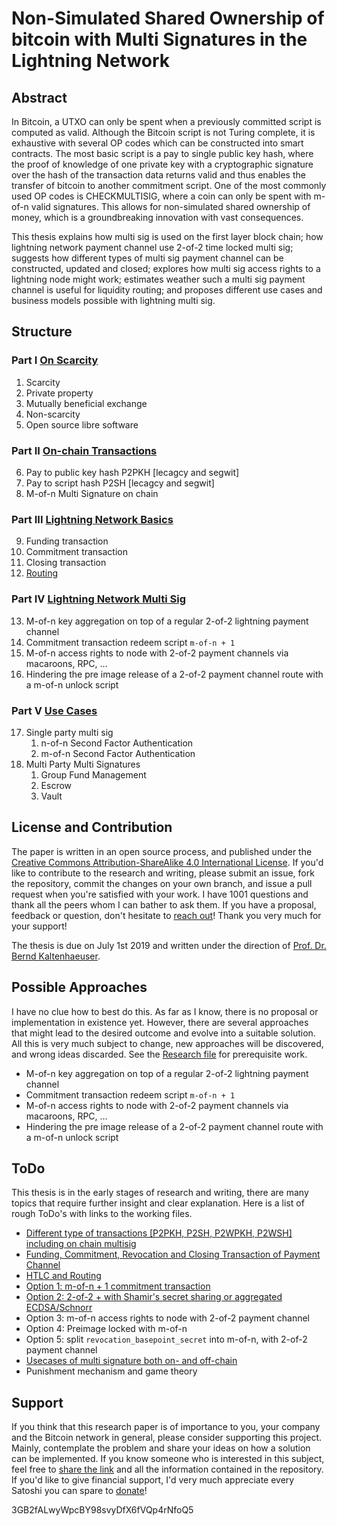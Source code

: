# Non-Simulated Shared Ownership of bitcoin with Multi Signatures in the Lightning Network

## Abstract

In Bitcoin, a UTXO can only be spent when a previously committed script is computed as valid. Although the Bitcoin script is not Turing complete, it is exhaustive with several OP codes which can be constructed into smart contracts. The most basic script is a pay to single public key hash, where the proof of knowledge of one private key with a cryptographic signature over the hash of the transaction data returns valid and thus enables the transfer of bitcoin to another commitment script. One of the most commonly used OP codes is CHECKMULTISIG, where a coin can only be spent with m-of-n valid signatures. This allows for non-simulated shared ownership of money, which is a groundbreaking innovation with vast consequences.

This thesis explains how multi sig is used on the first layer block chain; how lightning network payment channel use 2-of-2 time locked multi sig; suggests how different types of multi sig payment channel can be constructed, updated and closed; explores how multi sig access rights to a lightning node might work; estimates weather such a multi sig payment channel is useful for liquidity routing; and proposes different use cases and business models possible with lightning multi sig.

## Structure

### Part I [On Scarcity](/Scarcity.asciidoc)

1. Scarcity
2. Private property
3. Mutually beneficial exchange
4. Non-scarcity
5. Open source libre software

### Part II [On-chain Transactions](/Transaction.asciidoc)

6. Pay to public key hash P2PKH [lecagcy and segwit]
7. Pay to script hash P2SH [lecagcy and segwit]
8. M-of-n Multi Signature on chain

### Part III [Lightning Network Basics](/PaymentChannel.asciidoc)

9. Funding transaction
10. Commitment transaction
11. Closing transaction
12. [Routing](/Routing.asciidoc)

### Part IV [Lightning Network Multi Sig](/LightningMultiSigTransaction.asciidoc)

13. M-of-n key aggregation on top of a regular 2-of-2 lightning payment channel
14. Commitment transaction redeem script `m-of-n + 1`
15. M-of-n access rights to node with 2-of-2 payment channels via macaroons, RPC, ...
16. Hindering the pre image release of a 2-of-2 payment channel route with a m-of-n unlock script

### Part V [Use Cases](/UseCase.asciidoc)

17. Single party multi sig
    1.  n-of-n Second Factor Authentication
    2.  m-of-n Second Factor Authentication
18. Multi Party Multi Signatures
    1.  Group Fund Management
    2.  Escrow
    3.  Vault

## License and Contribution

The paper is written in an open source process, and published under the [Creative Commons Attribution-ShareAlike 4.0 International License](https://creativecommons.org/licenses/by/4.0/legalcode). If you'd like to contribute to the research and writing, please submit an issue, fork the repository, commit the changes on your own branch, and issue a pull request when you're satisfied with your work. I have 1001 questions and thank all the peers whom I can bather to ask them. If you have a proposal, feedback or question, don't hesitate to [reach out](/https://towardsliberty.com/contact)! Thank you very much for your support!

The thesis is due on July 1st 2019 and written under the direction of [Prof. Dr. Bernd Kaltenhaeuser](https://www.dhbw-vs.de/hochschule/mitarbeitende/bernd-kaltenhaeuser.html).

## Possible Approaches

I have no clue how to best do this. As far as I know, there is no proposal or implementation in existence yet. However, there are several approaches that might lead to the desired outcome and evolve into a suitable solution. All this is very much subject to change, new approaches will be discovered, and wrong ideas discarded. See the [Research file](/Research.asciidoc) for prerequisite work.

* M-of-n key aggregation on top of a regular 2-of-2 lightning payment channel
* Commitment transaction redeem script `m-of-n + 1`
* M-of-n access rights to node with 2-of-2 payment channels via macaroons, RPC, ...
* Hindering the pre image release of a 2-of-2 payment channel route with a m-of-n unlock script

## ToDo

This thesis is in the early stages of research and writing, there are many topics that require further insight and clear explanation. Here is a list of rough ToDo's with links to the working files.

* [Different type of transactions [P2PKH, P2SH, P2WPKH, P2WSH] including on chain multisig](/Transaction.asciidoc)
* [Funding, Commitment, Revocation and Closing Transaction of Payment Channel](/PaymentChannel.asciidoc)
* [HTLC and Routing](/Routing.asciidoc)
* [Option 1: m-of-n + 1 commitment transaction](/LightningMultiSigTransaction.asciidoc)
* [Option 2: 2-of-2 + with Shamir's secret sharing or aggregated ECDSA/Schnorr](/LightningMultiSigTransaction.asciidoc)
* Option 3: m-of-n access rights to node with 2-of-2 payment channel
* Option 4: Preimage locked with m-of-n
* Option 5: split `revocation_basepoint_secret` into m-of-n, with 2-of-2 payment channel
* [Usecases of multi signature both on- and off-chain](/UseCase.asciidoc)
* Punishment mechanism and game theory

## Support

If you think that this research paper is of importance to you, your company and the Bitcoin network in general, please consider supporting this project. Mainly, contemplate the problem and share your ideas on how a solution can be implemented. If you know someone who is interested in this subject, feel free to [share the link](/https://github.com/MaxHillebrand/LightningMultiSig/) and all the information contained in the repository. If you'd like to give financial support, I'd very much appreciate every Satoshi you can spare to [donate](/https://tallyco.in/HillebrandMax)!

3GB2fALwyWpcBY98svyDfX6fVQp4rNfoQ5